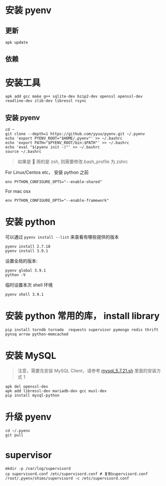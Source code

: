 # 安装 pyenv

## 更新

```
apk update
```

## 依赖

# 安装工具

```
apk add gcc make g++ sqlite-dev bzip2-dev openssl openssl-dev readline-dev zlib-dev libressl rsync
```

## 安装 pyenv

```
cd ~
git clone --depth=1 https://github.com/yyuu/pyenv.git ~/.pyenv
echo 'export PYENV_ROOT="$HOME/.pyenv"' >> ~/.bashrc
echo 'export PATH="$PYENV_ROOT/bin:$PATH"' >> ~/.bashrc
echo 'eval "$(pyenv init -)"' >> ~/.bashrc
source ~/.bashrc
```

> 如果是  用的是 zsh, 则需要修改.bash_profile 为.zshrc

For Linux/Centos etc， 安装 python 之前

```
env PYTHON_CONFIGURE_OPTS="--enable-shared"
```

For mac osx

```
env PYTHON_CONFIGURE_OPTS="--enable-framework"
```

# 安装 python

可以通过 `pyenv install --list` 来查看有哪些提供的版本

```
pyenv install 2.7.18
pyenv install 3.9.1
```

设置全局的版本:

```
pyenv global 3.9.1
python -V
```

临时设置本次 shell 环境

```
pyenv shell 3.9.1
```

# 安装 python 常用的库， install library

```
pip install torndb tornado  requests supervisor pymongo redis thrift pynsq arrow python-memcached
```

# 安装 MySQL

> 注意，需要先安装 MySQL Client，请参考 [mysql_5.7.21.sh](../mysql_5.7.21.sh) 里面的安装方式 1

```
apk del openssl-dev
apk add libressl-dev mariadb-dev gcc musl-dev
pip install mysql-python
```

# 升级 pyenv

```
cd ~/.pyenv
git pull
```

# supervisor

```
mkdir -p /var/log/supervisord
cp supervisord.conf /etc/supervisord.conf # 复制supervisord.conf
/root/.pyenv/shims/supervisord -c /etc/supervisord.conf
```
